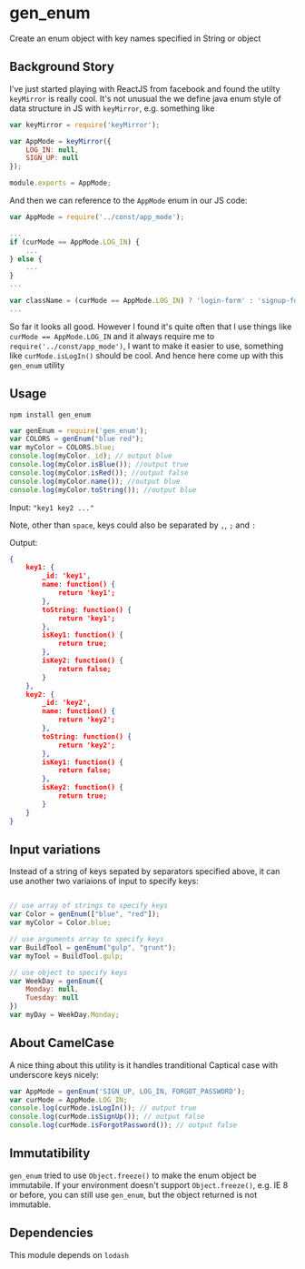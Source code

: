 gen_enum
========

Create an enum object with key names specified in String or object

Background Story
-----------------

I've just started playing with ReactJS from facebook and found the utilty `keyMirror` is really cool. It's not unusual the we define java enum style of data structure in JS with `keyMirror`, e.g. something like

```javascript
var keyMirror = require('keyMirror');

var AppMode = keyMirror({
    LOG_IN: null,
    SIGN_UP: null
});

module.exports = AppMode;
```

And then we can reference to the `AppMode` enum in our JS code:

```javascript
var AppMode = require('../const/app_mode');

...
if (curMode == AppMode.LOG_IN) {
    ...
} else {
    ...
}
...

var className = (curMode == AppMode.LOG_IN) ? 'login-form' : 'signup-form';
...

```

So far it looks all good. However I found it's quite often that I use things like `curMode == AppMode.LOG_IN` and it always require me to `require('../const/app_mode')`, I want to make it easier to use, something like `curMode.isLogIn()` should be cool. And hence here come up with this `gen_enum` utility

Usage
-----

`npm install gen_enum`

```javascript
var genEnum = require('gen_enum');
var COLORS = genEnum("blue red");
var myColor = COLORS.blue;
console.log(myColor._id); // output blue
console.log(myColor.isBlue()); //output true
console.log(myColor.isRed()); //output false
console.log(myColor.name()); //output blue
console.log(myColor.toString()); //output blue
```

Input:  `"key1 key2 ..."`

Note, other than `space`, keys could also be separated by `,`, `;` and `:`

Output: 

```json
{
    key1: {
        _id: 'key1',
        name: function() {
            return 'key1';
        },
        toString: function() {
            return 'key1';
        },
        isKey1: function() {
            return true;
        },
        isKey2: function() {
            return false;
        }
    },
    key2: {
        _id: 'key2',
        name: function() {
            return 'key2';
        },
        toString: function() {
            return 'key2';
        },
        isKey1: function() {
            return false;
        },
        isKey2: function() {
            return true;
        }
    }
}
```

Input variations
-----------------

Instead of a string of keys sepated by separators specified above, it can use another two variaions of input to specify keys:

```javascript

// use array of strings to specify keys
var Color = genEnum(["blue", "red"]);
var myColor = Color.blue;

// use arguments array to specify keys
var BuildTool = genEnum("gulp", "grunt");
var myTool = BuildTool.gulp;

// use object to specify keys
var WeekDay = genEnum({
    Monday: null,
    Tuesday: null
})
var myDay = WeekDay.Monday;
```

About CamelCase
----------------

A nice thing about this utility is it handles tranditional Captical case with underscore keys nicely:

```javascript
var AppMode = genEnum('SIGN_UP, LOG_IN, FORGOT_PASSWORD');
var curMode = AppMode.LOG_IN;
console.log(curMode.isLogIn()); // output true
console.log(curMode.isSignUp()); // output false
console.log(curMode.isForgotPassword()); // output false
```


Immutatibility
---------------

`gen_enum` tried to use `Object.freeze()` to make the enum object be immutabile. If your environment doesn't support `Object.freeze()`, e.g. IE 8 or before, you can still use `gen_enum`, but the object returned is not immutable.

Dependencies
--------------

This module depends on `lodash`